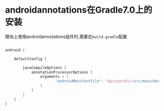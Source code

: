 # androidannotations在Gradle7.0上的安装

模块上使用androidannotations组件时,需要在`build.gradle`配置
```groovy

android {

    defaultConfig {

        javaCompileOptions {
            annotationProcessorOptions {
                arguments = [
                       "androidManifestFile": "$projectDir/src/main/AndroidManifest.xml".toString()
                ]
            }
        }
    }
}
```